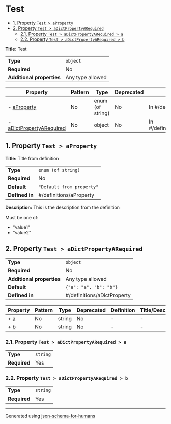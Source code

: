 # Test

- [1. Property `Test > aProperty`](#aProperty)
- [2. Property `Test > aDictPropertyARequired`](#aDictPropertyARequired)
  - [2.1. Property `Test > aDictPropertyARequired > a`](#aDictPropertyARequired_a)
  - [2.2. Property `Test > aDictPropertyARequired > b`](#aDictPropertyARequired_b)

**Title:** Test

|                           |                  |
| ------------------------- | ---------------- |
| **Type**                  | `object`         |
| **Required**              | No               |
| **Additional properties** | Any type allowed |

| Property                                             | Pattern | Type             | Deprecated | Definition                     | Title/Description     |
| ---------------------------------------------------- | ------- | ---------------- | ---------- | ------------------------------ | --------------------- |
| - [aProperty](#aProperty )                           | No      | enum (of string) | No         | In #/definitions/aProperty     | Title from definition |
| - [aDictPropertyARequired](#aDictPropertyARequired ) | No      | object           | No         | In #/definitions/aDictProperty | -                     |

## <a name="aProperty"></a>1. Property `Test > aProperty`

**Title:** Title from definition

|                |                           |
| -------------- | ------------------------- |
| **Type**       | `enum (of string)`        |
| **Required**   | No                        |
| **Default**    | `"Default from property"` |
| **Defined in** | #/definitions/aProperty   |

**Description:** This is the description from the definition

Must be one of:
* "value1"
* "value2"

## <a name="aDictPropertyARequired"></a>2. Property `Test > aDictPropertyARequired`

|                           |                             |
| ------------------------- | --------------------------- |
| **Type**                  | `object`                    |
| **Required**              | No                          |
| **Additional properties** | Any type allowed            |
| **Default**               | `{"a": "a", "b": "b"}`      |
| **Defined in**            | #/definitions/aDictProperty |

| Property                          | Pattern | Type   | Deprecated | Definition | Title/Description |
| --------------------------------- | ------- | ------ | ---------- | ---------- | ----------------- |
| + [a](#aDictPropertyARequired_a ) | No      | string | No         | -          | -                 |
| + [b](#aDictPropertyARequired_b ) | No      | string | No         | -          | -                 |

### <a name="aDictPropertyARequired_a"></a>2.1. Property `Test > aDictPropertyARequired > a`

|              |          |
| ------------ | -------- |
| **Type**     | `string` |
| **Required** | Yes      |

### <a name="aDictPropertyARequired_b"></a>2.2. Property `Test > aDictPropertyARequired > b`

|              |          |
| ------------ | -------- |
| **Type**     | `string` |
| **Required** | Yes      |

----------------------------------------------------------------------------------------------------------------------------
Generated using [json-schema-for-humans](https://github.com/coveooss/json-schema-for-humans)
